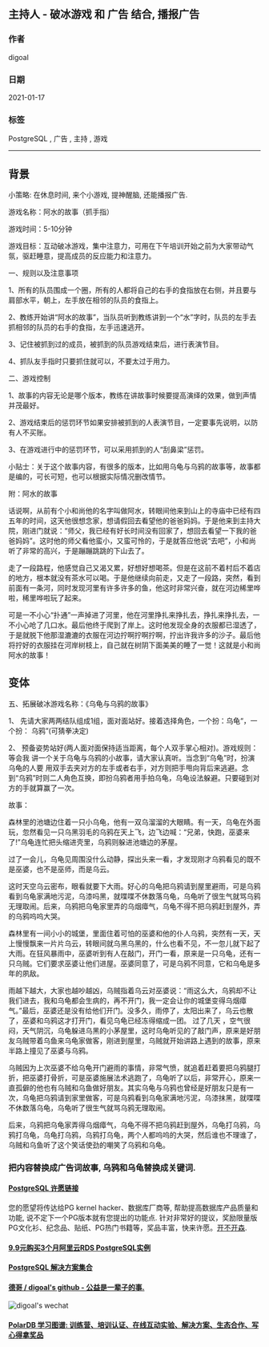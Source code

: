 ## 主持人 - 破冰游戏 和 广告 结合, 播报广告    
          
### 作者          
digoal          
          
### 日期          
2021-01-17          
          
### 标签          
PostgreSQL , 广告 , 主持 , 游戏      
          
----          
          
## 背景       
小策略: 在休息时间, 来个小游戏, 提神醒脑, 还能播报广告.  
  
游戏名称：阿水的故事（抓手指）  
  
游戏时间：5-10分钟  
  
游戏目标：互动破冰游戏，集中注意力，可用在下午培训开始之前为大家带动气氛，驱赶睡意，提高成员的反应能力和注意力。  
  
一、规则以及注意事项  
  
1、所有的队员围成一个圈，所有的人都将自己的右手的食指放在右侧，并且要与肩部水平，朝上，左手放在相邻的队员的食指上。  
  
2、教练开始讲“阿水的故事”，当队员听到教练讲到一个“水”字时，队员的左手去抓相邻的队员的右手的食指，左手迅速逃开。  
  
3、记住被抓到过的成员，被抓到的队员游戏结束后，进行表演节目。  
  
4、抓队友手指时只要抓住就可以，不要太过于用力。  
  
二、游戏控制  
  
1、故事的内容无论是哪个版本，教练在讲故事时候要提高演绎的效果，做到声情并茂最好。  
  
2、游戏结束后的惩罚环节如果安排被抓到的人表演节目，一定要事先说明，以防有人不买账。  
  
3、在游戏进行中的惩罚环节，可以采用抓到的人“刮鼻梁”惩罚。  
  
小贴士：关于这个故事内容，有很多的版本，比如用乌龟与乌鸦的故事等，故事都是编的，可长可短，也可以根据实际情况删改情节。  
  
附：阿水的故事  
  
话说啊，从前有个小和尚他的名字叫做阿水，转眼间他来到山上的寺庙中已经有四五年的时间，这天他很想念家，想请假回去看望他的爸爸妈妈。于是他来到主持大院，刚进门就说：“师父，我已经有好长时间没有回家了，想回去看望一下我的爸爸妈妈”。这时他的师父看他蛮小，又蛮可怜的，于是就答应他说“去吧”，小和尚听了非常的高兴，于是蹦蹦跳跳的下山去了。  
  
走了一段路程，他感觉自己又渴又累，好想好想喝茶。但是在这前不着村后不着店的地方，根本就没有茶水可以喝。于是他继续向前走，又走了一段路，突然，看到前面有一条河，同时发现河里有许多许多的鱼，他这时非常兴奋，就在河边稀里哗啦，稀里哗啦玩了起来。  
  
可是一不小心“扑通”一声掉进了河里，他在河里挣扎来挣扎去，挣扎来挣扎去，一不小心呛了几口水。最后他终于爬到了岸上。这时他发现全身的衣服都已湿透了，于是就脱下他那湿漉漉的衣服在河边拧啊拧啊拧啊，拧出许我许多的沙子。最后他将拧好的衣服挂在河岸树枝上，自己就在树阴下面美美的睡了一觉！这就是小和尚阿水的故事！  
  
## 变体  
五、拓展破冰游戏名称：《乌龟与乌鸦的故事》  
  
1、 先请大家两两结队组成1组，面对面站好。接着选择角色，一个扮：乌龟“，一个扮： 乌鸦”(可猜拳决定)  
  
2、 预备姿势站好(两人面对面保持适当距离，每个人双手掌心相对)。游戏规则：等会我 讲一个关于乌龟与乌鸦的小故事，请大家认真听。当念到“乌龟”时，扮演乌龟的人要 用双手去夹对方的左手或者右手，对方则把手甩向背后来逃避。念到“乌鸦”时则二人角色互换，即扮乌鸦者用手拍乌龟，乌龟设法躲避。只要碰到对方的手就算赢了一次。  
  
故事：  
  
森林里的池塘边住着一只小乌龟，他有一双乌溜溜的大眼睛。有一天，乌龟在外面玩，忽然看见一只乌黑羽毛的乌鸦在天上飞，边飞边喊：“兄弟，快跑，巫婆来了!”乌龟连忙把头缩进壳里，乌鸦则躲进池塘边的茅屋。  
  
过了一会儿，乌龟见周围没什么动静，探出头来一看，才发现刚才乌鸦看见的既不是巫婆，也不是巫师，而是乌云。  
  
这时天空乌云密布，眼看就要下大雨。好心的乌龟把乌鸦请到屋里避雨，可是乌鸦看到乌龟家满地污泥，乌漆吗黑，就喋喋不休数落乌龟，乌龟听了很生气就骂乌鸦无理取闹。后来，乌鸦把乌龟家里弄的乌烟瘴气，乌龟不得不把乌鸦赶到屋外，弄的乌鸦呜呜大哭。  
  
森林里有一间小小的城堡，里面住着可怕的巫婆和他的仆人乌鸦，突然有一天，天上慢慢飘来一片片乌云，转眼间就乌黑乌黑的，什么也看不见，不一忽儿就下起了大雨。在狂风暴雨中，巫婆听到有人在敲门，开门一看，原来是一只乌龟，还有一只乌贼。它们要求巫婆让他们进屋。巫婆同意了，可是乌鸦不同意，它和乌龟是多年的夙敌。  
  
雨越下越大，大家也越吵越凶，乌贼指着乌云对巫婆说：“雨这么大，乌鸦却不让我们进去，我和乌龟都会生病的，再不开门，我一定会让你的城堡变得乌烟瘴气。”最后，巫婆还是没有给他们开门。没多久，雨停了，太阳出来了，乌云也散了，巫婆和乌鸦这才打开门，看见乌龟已经冻得缩成一团。 过了几天 ，空气很闷，天气阴沉，乌龟躲进乌黑的小茅屋里，这时乌龟听见的了敲门声，原来是好朋友乌贼带着乌鱼来乌龟家做客，刚进到屋里，乌贼就开始讲路上遇到的故事，原来半路上撞见了巫婆与乌鸦。  
  
乌贼因为上次巫婆不给乌龟开门避雨的事情，非常气愤，就追着赶着要把乌鸦腿打折，把巫婆打骨折，可是巫婆施展法术逃跑了，乌龟听了以后，非常开心，原来一直孤僻的他也有乌贼和乌鱼做好朋友。其实乌龟与乌鸦也曾经是好朋友只是有一次，乌龟把乌鸦请到家里做客，可是乌鸦看到乌龟家满地污泥，乌漆抹黑，就喋喋不休数落乌龟，乌龟听了很生气就骂乌鸦无理取闹。  
  
后来，乌鸦把乌龟家弄得乌烟瘴气，乌龟不得不把乌鸦赶到屋外，乌龟打乌鸦，乌鸦打乌龟，乌龟打乌鸦，乌鸦打乌龟，两个人都呜呜的大哭，然后谁也不理谁了，乌贼和乌鱼听了这个笑话使劲的嘲笑了乌鸦和乌龟。  
  
### 把内容替换成广告词故事, 乌鸦和乌龟替换成关键词.   
  
  
#### [PostgreSQL 许愿链接](https://github.com/digoal/blog/issues/76 "269ac3d1c492e938c0191101c7238216")
您的愿望将传达给PG kernel hacker、数据库厂商等, 帮助提高数据库产品质量和功能, 说不定下一个PG版本就有您提出的功能点. 针对非常好的提议，奖励限量版PG文化衫、纪念品、贴纸、PG热门书籍等，奖品丰富，快来许愿。[开不开森](https://github.com/digoal/blog/issues/76 "269ac3d1c492e938c0191101c7238216").  
  
  
#### [9.9元购买3个月阿里云RDS PostgreSQL实例](https://www.aliyun.com/database/postgresqlactivity "57258f76c37864c6e6d23383d05714ea")
  
  
#### [PostgreSQL 解决方案集合](https://yq.aliyun.com/topic/118 "40cff096e9ed7122c512b35d8561d9c8")
  
  
#### [德哥 / digoal's github - 公益是一辈子的事.](https://github.com/digoal/blog/blob/master/README.md "22709685feb7cab07d30f30387f0a9ae")
  
  
![digoal's wechat](../pic/digoal_weixin.jpg "f7ad92eeba24523fd47a6e1a0e691b59")
  
  
#### [PolarDB 学习图谱: 训练营、培训认证、在线互动实验、解决方案、生态合作、写心得拿奖品](https://www.aliyun.com/database/openpolardb/activity "8642f60e04ed0c814bf9cb9677976bd4")
  
